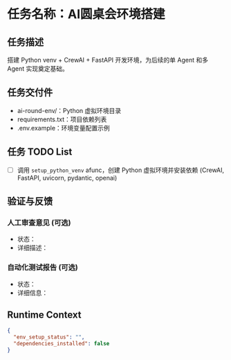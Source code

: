 # 任务名称：AI圆桌会环境搭建

## 任务描述
搭建 Python venv + CrewAI + FastAPI 开发环境，为后续的单 Agent 和多 Agent 实现奠定基础。

## 任务交付件
- ai-round-env/：Python 虚拟环境目录
- requirements.txt：项目依赖列表
- .env.example：环境变量配置示例

## 任务 TODO List
- [ ] 调用 `setup_python_venv` afunc，创建 Python 虚拟环境并安装依赖 (CrewAI, FastAPI, uvicorn, pydantic, openai)

## 验证与反馈
### 人工审查意见 (可选)
- 状态：
- 详细描述：

### 自动化测试报告 (可选)
- 状态：
- 详细信息：

## Runtime Context
```json
{
  "env_setup_status": "",
  "dependencies_installed": false
}

